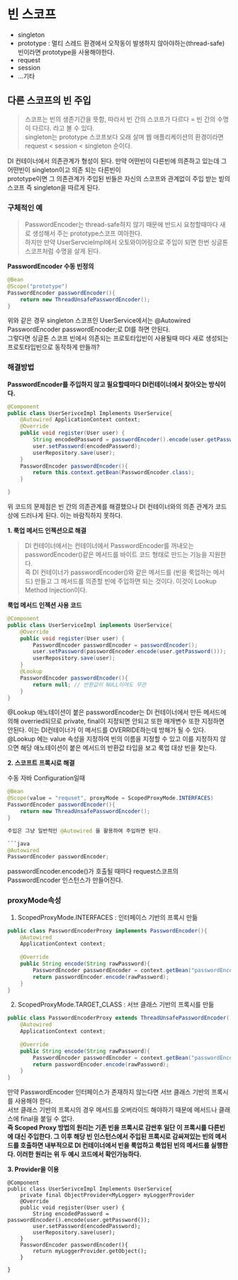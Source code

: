 # 빈 스코프
- singleton
- prototype : 멀티 스레드 환경에서 오작동이 발생하지 않아야하는(thread-safe) 빈이라면 prototype을 사용해야한다.
- request
- session
- ...기타

## 다른 스코프의 빈 주입
> 스코프는 빈의 생존기간을 뜻함, 따라서 빈 간의 스코프가 다르다 = 빈 간의 수명이 다르다. 라고 볼 수 있다.  
singleton는 prototype 스코프보다 오래 살며 웹 애플리케이션의 환경이라면 request < session < singleton 순이다.  

DI 컨테이너에서 의존관계가 형성이 된다. 만약 어떤빈이 다른빈에 의존하고 있는데 그 어떤빈이 singleton이고 의존 되는 다른빈이  
prototype이면 그 의존관계가 주입된 빈들은 자신의 스코프와 관계없이 주입 받는 빋의 스코프 즉 singleton을 따르게 된다.  

### 구체적인 예
> PasswordEncoder는 thread-safe하지 않기 때문에 반드시 요청할때마다 새로 생성해서 주는 prototype스코프 여아한다.  
하지만 만약 UserServcieImpl에서 오토와이어링으로 주입이 되면 한번 싱글톤 스코프처럼 수명을 살게 된다.

**PasswordEncoder 수동 빈정의**
```java
@Bean
@Scope("prototype")
PasswordEncoder passwordEncoder(){
    return new ThreadUnsafePasswordEncoder();
}
```
위와 같은 경우 singleton 스코프인 UserService에서는  @Autowired PasswordEncoder passwordEncoder;로 DI를 하면 안된다.  
그렇다면 싱글톤 스코프 빈에서 의존되는 프로토타입빈이 사용될때 마다 새로 생성되는 프로토타입빈으로 동작하게 만들까?  

### 해결방법
**PasswordEncoder를 주입하지 않고 필요할때마다 DI컨테이너에서 찾아오는 방식이다.**
```java
@Component
public class UserSerivceImpl Implements UserService{
    @Autowired ApplicationContext context;
    @Override
    public void register(User user) {
        String encodedPassword = passwordEncoder().encode(user.getPassword());
        user.setPassword(encodedPassword);
        userRepository.save(user);
    }
    PasswordEncoder passwordEncoder(){
        return this.context.getBean(PasswordEncoder.class);
    }

}
```
위 코드의 문제점은 빈 간의 의존관계를 해결했으나 DI 컨테이너와의 의존 관계가 코드상에 드러나게 된다. 이는 바람직하지 못하다.  

**1. 룩업 메서드 인젝션으로 해결**  
>DI 컨테이너에서는 컨테이너에서 PasswordEncoder를 꺼내오는 passwordEncoder()같은 메서드를 바이트 코드 형태로 만드는 기능을 지원한다.  
즉 DI 컨테이너가 passwordEncoder()와 같은 메서드를 (빈을 룩업하는 메서드) 만들고 그 메서드를 의존할 빈에 주입하면 되는 것이다. 이것이 Lookup Method Injection이다.

**룩업 메서드 인젝션 사용 코드**
```java
@Component
public class UserServiceImpl implements UserService{
    @Override
    public void register(User user) {
        PasswordEncoder passwordEncoder = passwordEncoder();
        user.setPassword(passwordEncoder.encode(user.getPassword()));
        userRepository.save(user);
    }
    @Lookup
    PasswordEncoder passwordEncoder(){
        return null; // 반환값이 NULL이여도 무관
    }
}

```
@Lookup 애노테이션이 붙은 passwordEncoder는 DI 컨테이너에서 만든 메서드에 의해 overried되므로 private, final이 지정되면 안되고 또한
매개변수 또한 지정하면 안된다. 이는 DI컨테이너가 이 메서드를 OVERRIDE하는데 방해가 될 수 있다.
@Lookup 에는 value 속성을 지정하여 빈의 이름을 지정할 수 있고 이를 지정하지 않으면 해당 애노테이션이 붙은 메서드의 반환값 타입을 보고 룩업 대상 빈을 찾는다.  



**2. 스코프트 프록시로 해결**

수동 자바 Configuration일때

```java
@Bean
@Scope(value = "requset", proxyMode = ScopedProxyMode.INTERFACES)
PasswordEncoder passwordEncoder(){
    return new ThreadUnsafePasswordEncoder();
}

주입은 그냥 일반적인 @Autowired 을 활용하여 주입하면 된다.

```java
@Autowired
PasswordEncoder passwordEncoder;
```
passwordEncoder.encode()가 호출될 때마다 request스코프의 PasswordEncoder 인스턴스가 만들어진다.


### proxyMode속성
1. ScopedProxyMode.INTERFACES : 인터페이스 기반의 프록시 만듦
```java
public class PasswordEncoderProxy implements PasswordEncoder(){
    @Autowired
    ApplicationContext context;
    
    @Override
    public String encode(String rawPassword){
        PasswordEncoder passwordEncoder = context.getBean("passwordEncoder", PasswordEncoder.class);
        return passwordEncoder.encode(rawPassword);
    }
}
```
2. ScopedProxyMode.TARGET_CLASS : 서브 클래스 기반의 프록시를 만듦
```java
public class PasswordEncoderProxy extends ThreadUnsafePasswordEncoder(){
    @Autowired
    ApplicationContext context;
    
    @Override
    public String encode(String rawPassword){
        PasswordEncoder passwordEncoder = context.getBean("passwordEncoder", PasswordEncoder.class);
        return passwordEncoder.encode(rawPassword);
    }
}
```

만약 PasswordEncoder 인터페이스가 존재하지 않는다면 서브 클래스 기반의 프록시를 사용해야 한다.  
서브 클래스 기반의 프록시의 경우 메서드를 오버라이드 해야하기 때문에 메서드나 클래스에 final을 붙일 수 없다.  
**즉 Scoped Proxy 방법의 원리는 기존 빈을 프록시로 감싼후 일단 이 프록시를 다른빈에 대신 주입한다. 그 이후 해당 빈 인스턴스에서 주입된 프록시로 감싸져있는 빈의 메서드를 호출하면 내부적으로 DI 컨테이너에서 빈을 룩업하고 룩업된 빈의 메서드를 실행한다. 이러한 원리는 위 두 예시 코드에서 확인가능하다.**  


**3. Provider을 이용**

```
@Component
public class UserSerivceImpl Implements UserService{
    private final ObjectProvider<MyLogger> myLoggerProvider
    @Override
    public void register(User user) {
        String encodedPassword = passwordEncoder().encode(user.getPassword());
        user.setPassword(encodedPassword);
        userRepository.save(user);
    }
    PasswordEncoder passwordEncoder(){
        return myLoggerProvider.getObject();
    }

}

```


